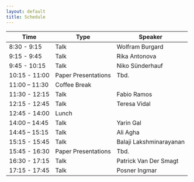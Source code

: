 ```yaml
---
layout: default
title: Schedule
---
```


| **Time** | **Type** | **Speaker**  |
|-------------|---|---|
| 8:30 - 9:15 | Talk  | Wolfram Burgard  |
| 9:15 - 9:45 | Talk  | Rika Antonova  |
| 9:45 - 10:15 | Talk  | Niko Sünderhauf  |
| 10:15 - 11:00  | Paper Presentations  | Tbd.  |
| 11:00 – 11:30 | Coffee Break  |   |
| 11:30 - 12:15 | Talk  | Fabio Ramos  |
| 12:15 - 12:45 | Talk  | Teresa Vidal  |
| 12:45 - 14:00 | Lunch  |   |
| 14:00 – 14:45 | Talk  | Yarin Gal  |
| 14:45 – 15:15 | Talk  | Ali Agha  |
| 15:15 - 15:45 | Talk  | Balaji Lakshminarayanan  |
| 15:45 - 16:30 | Paper Presentations  | Tbd.  |
| 16:30 - 17:15 | Talk  | Patrick Van Der Smagt  |
| 17:15 - 17:45 | Talk  | Posner Ingmar  |